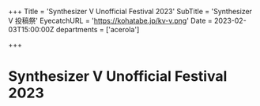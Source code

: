 +++
Title = 'Synthesizer V Unofficial Festival 2023'
SubTitle = 'Synthesizer V 投稿祭'
EyecatchURL = 'https://kohatabe.jp/kv-v.png'
Date = 2023-02-03T15:00:00Z
departments = ['acerola']

+++

# Synthesizer V Unofficial Festival 2023
